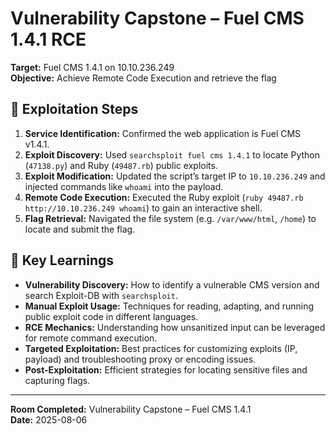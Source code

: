 # Vulnerability Capstone – Fuel CMS 1.4.1 RCE

**Target:** Fuel CMS 1.4.1 on 10.10.236.249  
**Objective:** Achieve Remote Code Execution and retrieve the flag  

## 🔧 Exploitation Steps
1. **Service Identification:** Confirmed the web application is Fuel CMS v1.4.1.  
2. **Exploit Discovery:** Used `searchsploit fuel cms 1.4.1` to locate Python (`47138.py`) and Ruby (`49487.rb`) public exploits.  
3. **Exploit Modification:** Updated the script’s target IP to `10.10.236.249` and injected commands like `whoami` into the payload.  
4. **Remote Code Execution:** Executed the Ruby exploit (`ruby 49487.rb http://10.10.236.249 whoami`) to gain an interactive shell.  
5. **Flag Retrieval:** Navigated the file system (e.g. `/var/www/html`, `/home`) to locate and submit the flag.  

## 🧠 Key Learnings
- **Vulnerability Discovery:** How to identify a vulnerable CMS version and search Exploit-DB with `searchsploit`.  
- **Manual Exploit Usage:** Techniques for reading, adapting, and running public exploit code in different languages.  
- **RCE Mechanics:** Understanding how unsanitized input can be leveraged for remote command execution.  
- **Targeted Exploitation:** Best practices for customizing exploits (IP, payload) and troubleshooting proxy or encoding issues.  
- **Post-Exploitation:** Efficient strategies for locating sensitive files and capturing flags.  

---

**Room Completed:** Vulnerability Capstone – Fuel CMS 1.4.1  
**Date:** 2025-08-06  
